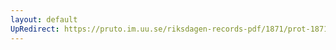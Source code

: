 ```yaml
---
layout: default
UpRedirect: https://pruto.im.uu.se/riksdagen-records-pdf/1871/prot-1871--fk--222/prot-1871--fk--222_005.pdf
---
```

